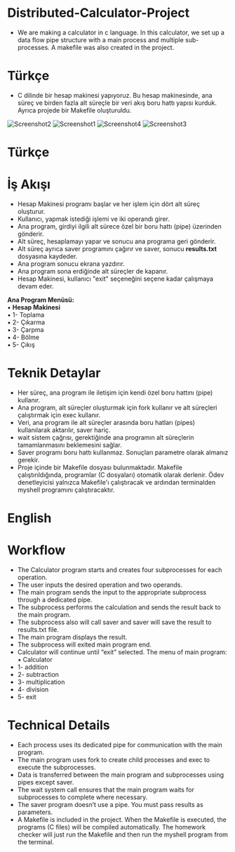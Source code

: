 # Distributed-Calculator-Project
* We are making a calculator in c language. In this calculator, we set up a data flow pipe structure with a main process and multiple sub-processes. A makefile was also created in the project.
# Türkçe
* C dilinde bir hesap makinesi yapıyoruz. Bu hesap makinesinde, ana süreç ve birden fazla alt süreçle bir veri akış boru hattı yapısı kurduk. Ayrıca projede bir Makefile oluşturuldu.

![Screenshot2](https://github.com/user-attachments/assets/0675c69c-ce21-4c84-a8b6-4966e64ec3f4)
![Screenshot1](https://github.com/user-attachments/assets/de61dec5-4a76-4945-9695-2c72e4c6a2a1)
![Screenshot4](https://github.com/user-attachments/assets/aec26c65-11a0-41f3-8142-cf2b7e8d91b3)
![Screenshot3](https://github.com/user-attachments/assets/f3384cb1-a549-4c8c-b3de-421c7e12d243)
# Türkçe
# İş Akışı
* Hesap Makinesi programı başlar ve her işlem için dört alt süreç oluşturur.
* Kullanıcı, yapmak istediği işlemi ve iki operandı girer.  
* Ana program, girdiyi ilgili alt sürece özel bir boru hattı (pipe) üzerinden gönderir.  
* Alt süreç, hesaplamayı yapar ve sonucu ana programa geri gönderir.  
* Alt süreç ayrıca saver programını çağırır ve saver, sonucu **results.txt** dosyasına kaydeder.  
* Ana program sonucu ekrana yazdırır.  
* Ana program sona erdiğinde alt süreçler de kapanır.  
* Hesap Makinesi, kullanıcı "exit" seçeneğini seçene kadar çalışmaya devam eder.  

**Ana Program Menüsü:**  
▪ **Hesap Makinesi**  
▪ 1- Toplama  
▪ 2- Çıkarma  
▪ 3- Çarpma  
▪ 4- Bölme  
▪ 5- Çıkış

# Teknik Detaylar
* Her süreç, ana program ile iletişim için kendi özel boru hattını (pipe) kullanır. 
* Ana program, alt süreçler oluşturmak için fork kullanır ve alt süreçleri çalıştırmak için exec kullanır.
* Veri, ana program ile alt süreçler arasında boru hatları (pipes) kullanılarak aktarılır, saver hariç.
* wait sistem çağrısı, gerektiğinde ana programın alt süreçlerin tamamlanmasını beklemesini sağlar.
* Saver programı boru hattı kullanmaz. Sonuçları parametre olarak almanız gerekir.
* Proje içinde bir Makefile dosyası bulunmaktadır. Makefile çalıştırıldığında, programlar (C dosyaları) otomatik olarak derlenir. Ödev denetleyicisi yalnızca Makefile'ı çalıştıracak ve ardından terminalden myshell programını çalıştıracaktır.


# English
# Workflow
* The Calculator program starts and creates four subprocesses for each operation.
* The user inputs the desired operation and two operands.
* The main program sends the input to the appropriate subprocess through a dedicated pipe.
* The subprocess performs the calculation and sends the result back to the main program.
* The subprocess also will call saver and saver will save the result to results.txt file.
* The main program displays the result.
* The subprocess will exited main program end.
* Calculator will continue until “exit” selected. The menu of main program:
▪ Calculator
* 1- addition
* 2- subtraction
* 3- multiplication
* 4- division
* 5- exit

# Technical Details
* Each process uses its dedicated pipe for communication with the main program.
* The main program uses fork to create child processes and exec to execute the subprocesses.
* Data is transferred between the main program and subprocesses using pipes except saver.
* The wait system call ensures that the main program waits for subprocesses to complete where necessary.
* The saver program doesn’t use a pipe. You must pass results as parameters.
* A Makefile is included in the project. When the Makefile is executed, the programs (C files) will be compiled automatically. The homework checker will just run the Makefile and then run the myshell program from the terminal.


